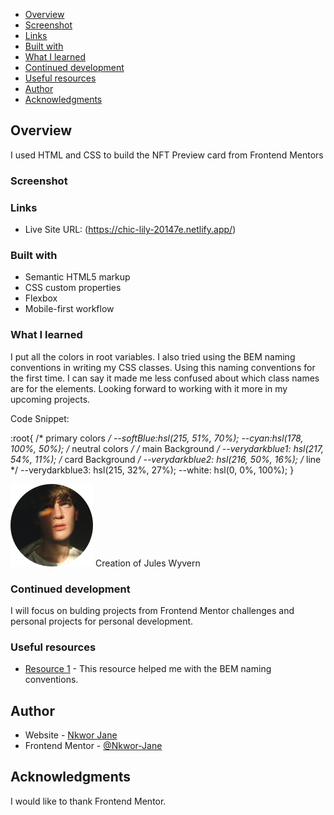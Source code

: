 - [Overview](#overview)
- [Screenshot](#screenshot)
- [Links](#links)
- [Built with](#built-with)
- [What I learned](#what-i-learned)
- [Continued development](#continued-development)
- [Useful resources](#useful-resources)
- [Author](#author)
- [Acknowledgments](#acknowledgments)



## Overview
I used HTML and CSS to build the NFT Preview card from Frontend Mentors

### Screenshot




### Links

- Live Site URL: (https://chic-lily-20147e.netlify.app/)

### Built with

- Semantic HTML5 markup
- CSS custom properties
- Flexbox
- Mobile-first workflow


### What I learned

I put all the colors in root variables. I also tried using the BEM naming conventions in writing my CSS classes. Using this naming conventions for the first time. I can
say it made me less confused about which class names are for the elements. Looking forward to working with it more in my upcoming projects.

Code Snippet:

:root{
    /* primary colors */
    --softBlue:hsl(215, 51%, 70%);
    --cyan:hsl(178, 100%, 50%);
    /* neutral colors */
    /* main Background */
    --verydarkblue1: hsl(217, 54%, 11%); 
    /* card Background */
    --verydarkblue2: hsl(216, 50%, 16%);
    /* line */
    --verydarkblue3: hsl(215, 32%, 27%);
    --white: hsl(0, 0%, 100%);
}

<div class="card--footer-align">
            <img src="image-avatar.png" alt="avatar" class="card-footer-image">
            <label class="card-footertext-label">Creation of <span class="card-footertext-span">Jules Wyvern</span></label>
 </div>

### Continued development

I will focus on bulding projects from Frontend Mentor challenges and personal projects for personal development.

### Useful resources

- [Resource 1]([https://www.asmeurer.com/git-workflow/](https://cssguidelin.es/#bem-like-naming)) - This resource helped me with the BEM naming conventions.



## Author

- Website - [Nkwor Jane](https://chic-lily-20147e.netlify.app/)
- Frontend Mentor - [@Nkwor-Jane](https://www.frontendmentor.io/profile/@Nkwor-Jane)


## Acknowledgments
I would like to thank Frontend Mentor.
